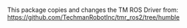 # 
This package copies and changes the TM ROS Driver from: https://github.com/TechmanRobotInc/tmr_ros2/tree/humble
